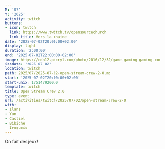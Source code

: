 ```yaml
---
M: '07'
Y: '2025'
activity: twitch
buttons:
- icon: twitch
  link: https://www.twitch.tv/opensourcechurch
  link_title: Vers la chaine
date: '2025-07-02T20:00:00+02:00'
display: light
duration: '2:00:00'
end: '2025-07-02T22:00:00+02:00'
image: https://cdn12.picryl.com/photo/2016/12/31/game-gaming-gaming-console-science-technology-555734-1024.png
isodate: '2025-07-02'
location: twitch
path: 2025/07/2025-07-02-open-stream-crew-2-0.md
start: '2025-07-02T20:00:00+02:00'
start-unix: 1751479200.0
template: twitch
title: Open Stream Crew 2.0
type: event
url: /activities/twitch/2025/07/02/open-stream-crew-2-0
with:
- Ilans
- Yun
- Castiel
- Bibiche
- Iroquois
---
```

On fait des jeux!